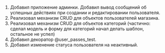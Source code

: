 1. Добавил приложение админки. Добавил вывод сообщений об успешных действиях при создании и редактировании пользователя.
2. Реализовал механизм CRUD для объектов пользователей магазина.
3. Реализовал механизм CRUD для объектов категорий (частично: сделал модель и форму для категорий
начал делать шаблон, остальное не успел)
4. Добавил декоратор @user_passes_test.
5. Добавил изменение статуса пользователя на неактивный.